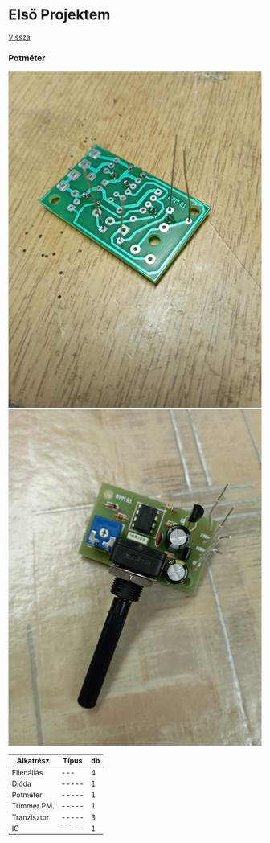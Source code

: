 # Első Projektem

[Vissza](https://juhaszadi.github.io/portfolio/)

### Potméter

![kép](01.jpg)
![kép](02.jpg)


| Alkatrész |Típus|db|
|-----------|-----|--|
|Ellenállás | --- | 4|
|Dióda      |-----| 1|
|Potméter   |-----| 1|
|Trimmer PM.|-----| 1|
|Tranzisztor|-----| 3|
|IC         |-----| 1|
